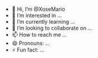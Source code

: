 - 👋 Hi, I’m @XoseMario
- 👀 I’m interested in ...
- 🌱 I’m currently learning ...
- 💞️ I’m looking to collaborate on ...
- 📫 How to reach me ...
- 😄 Pronouns: ...
- ⚡ Fun fact: ...

<!---
XoseMario/XoseMario is a ✨ special ✨ repository because its `README.md` (this file) appears on your GitHub profile.
You can click the Preview link to take a look at your changes.
--->
